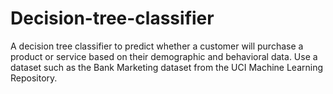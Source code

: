 # Decision-tree-classifier
 A decision tree classifier to predict whether a customer will purchase a product or service based on their demographic and behavioral data. Use a dataset such as the Bank Marketing dataset from the UCI Machine Learning Repository.
